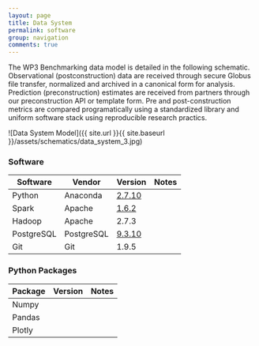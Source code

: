 ```yaml
---
layout: page
title: Data System
permalink: software
group: navigation
comments: true
---
```


The WP3 Benchmarking data model is detailed in the following schematic. Observational (postconstruction) data are received through secure Globus file transfer, normalized and archived in a canonical form for analysis. Prediction (preconstruction) estimates are received from partners through our preconstruction API or template form. Pre and post-construction metrics are compared programatically using a standardized library and uniform software stack using reproducible research practics.

![Data System Model]({{ site.url }}{{ site.baseurl }}/assets/schematics/data_system_3.jpg)

### Software

| Software    | Vendor       | Version     | Notes     |
| ----------- | ------------ | ----------- | --------- |
| Python      | Anaconda     | [2.7.10](https://www.continuum.io/downloads) | |
| Spark       | Apache       | [1.6.2](https://spark.apache.org/docs/1.6.2/) | |
| Hadoop      | Apache       | 2.7.3 | |
| PostgreSQL  | PostgreSQL   | [9.3.10](https://www.postgresql.org/docs/current/static/release-9-3-10.html) | |
| Git         | Git          | 1.9.5 | |

### Python Packages

| Package | Version | Notes |
| ------- | ------- | ----- |
| Numpy   |         |       |
| Pandas  |         |       |
| Plotly  |         |       |

